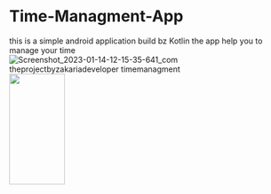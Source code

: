 # Time-Managment-App
this is a simple android application build bz Kotlin the app help you to manage your time
![Screenshot_2023-01-14-12-15-35-641_com theprojectbyzakariadeveloper timemanagment](https://user-images.githubusercontent.com/94437384/212470983-308acff4-6b03-4498-b599-5c21adb4bdd7.jpg)
<img src="https://github.com/favicon.ico](https://user-images.githubusercontent.com/94437384/212470983-308acff4-6b03-4498-b599-5c21adb4bdd7.jpg" width="100" height="200">

